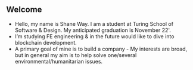 ## Welcome

- Hello, my name is Shane Way. I am a student at Turing School of Software & Design. My anticipated graduation is November 22'.
- I’m studying FE engineering & in the future would like to dive into blockchain development.
- A primary goal of mine is to build a company - My interests are broad, but in general my aim is to help solve one/several environmental/humanitarian issues.

